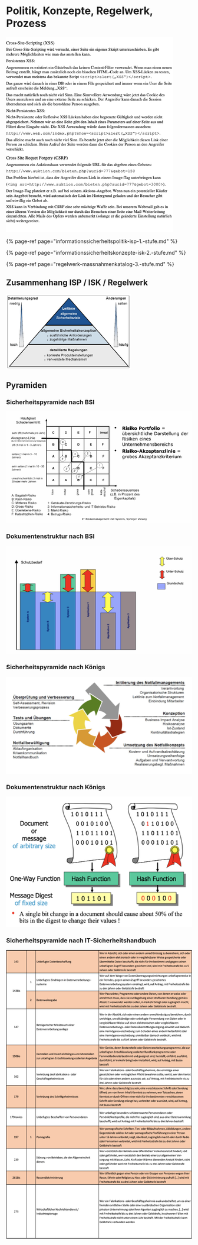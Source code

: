 # Politik, Konzepte, Regelwerk, Prozess

![](../../.gitbook/assets/image%20%2830%29.png)

{% page-ref page="informationssicherheitspolitik-isp-1.-stufe.md" %}

{% page-ref page="informationssicherheitskonzepte-isk-2.-stufe.md" %}

{% page-ref page="regelwerk-massnahmenkatalog-3.-stufe.md" %}



## Zusammenhang ISP / ISK / Regelwerk

![](../../.gitbook/assets/image%20%2813%29.png)



## Pyramiden

### Sicherheitspyramide nach BSI

![](../../.gitbook/assets/image%20%2832%29.png)

### Dokumentenstruktur nach BSI

![](../../.gitbook/assets/image%20%2831%29.png)

### Sicherheitspyramide nach Königs

![](../../.gitbook/assets/image%20%284%29.png)

### Dokumentenstruktur nach Königs

![](../../.gitbook/assets/image%20%2826%29.png)

### Sicherheitspyramide nach IT-Sicherheitshandbuch

![](../../.gitbook/assets/image%20%2840%29.png)

